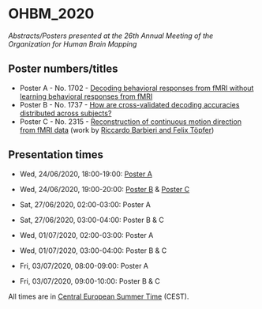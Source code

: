 # OHBM_2020

_Abstracts/Posters presented at the 26th Annual Meeting of the Organization for Human Brain Mapping_

## Poster numbers/titles

* Poster A - No. 1702 - [Decoding behavioral responses from fMRI without learning behavioral responses from fMRI](https://github.com/JoramSoch/OHBM_2020/blob/master/Posters/OHBM_2020_Poster_A_NBD.pdf)
* Poster B - No. 1737 - [How are cross-validated decoding accuracies distributed across subjects?](https://github.com/JoramSoch/OHBM_2020/blob/master/Posters/OHBM_2020_Poster_B_BFA.pdf)
* Poster C - No. 2315 - [Reconstruction of continuous motion direction from fMRI data](https://github.com/JoramSoch/OHBM_2020/blob/master/Posters/OHBM_2020_Poster_C_RDM.pdf) (work by [Riccardo Barbieri and Felix Töpfer](https://twitter.com/DecisionGuy))


## Presentation times

* Wed, 24/06/2020, 18:00-19:00: [Poster A](https://github.com/JoramSoch/OHBM_2020/blob/master/Posters/OHBM_2020_Poster_A_NBD.pdf)
* Wed, 24/06/2020, 19:00-20:00: [Poster B](https://github.com/JoramSoch/OHBM_2020/blob/master/Posters/OHBM_2020_Poster_B_BFA.pdf) & [Poster C](https://github.com/JoramSoch/OHBM_2020/blob/master/Posters/OHBM_2020_Poster_C_RDM.pdf)

* Sat, 27/06/2020, 02:00-03:00: Poster A
* Sat, 27/06/2020, 03:00-04:00: Poster B & C

* Wed, 01/07/2020, 02:00-03:00: Poster A
* Wed, 01/07/2020, 03:00-04:00: Poster B & C

* Fri, 03/07/2020, 08:00-09:00: Poster A
* Fri, 03/07/2020, 09:00-10:00: Poster B & C

All times are in [Central European Summer Time](https://www.timeanddate.com/worldclock/converter.html?iso=20200624T160000&p1=tz_cest) (CEST).

